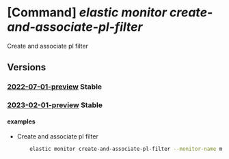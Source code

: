 # [Command] _elastic monitor create-and-associate-pl-filter_

Create and associate pl filter

## Versions

### [2022-07-01-preview](/Resources/mgmt-plane/L3N1YnNjcmlwdGlvbnMve30vcmVzb3VyY2Vncm91cHMve30vcHJvdmlkZXJzL21pY3Jvc29mdC5lbGFzdGljL21vbml0b3JzL3t9L2NyZWF0ZWFuZGFzc29jaWF0ZXBsZmlsdGVy/2022-07-01-preview.xml) **Stable**

<!-- mgmt-plane /subscriptions/{}/resourcegroups/{}/providers/microsoft.elastic/monitors/{}/createandassociateplfilter 2022-07-01-preview -->

### [2023-02-01-preview](/Resources/mgmt-plane/L3N1YnNjcmlwdGlvbnMve30vcmVzb3VyY2Vncm91cHMve30vcHJvdmlkZXJzL21pY3Jvc29mdC5lbGFzdGljL21vbml0b3JzL3t9L2NyZWF0ZWFuZGFzc29jaWF0ZXBsZmlsdGVy/2023-02-01-preview.xml) **Stable**

<!-- mgmt-plane /subscriptions/{}/resourcegroups/{}/providers/microsoft.elastic/monitors/{}/createandassociateplfilter 2023-02-01-preview -->

#### examples

- Create and associate pl filter
    ```bash
        elastic monitor create-and-associate-pl-filter --monitor-name monitor -g rg --name name
    ```
